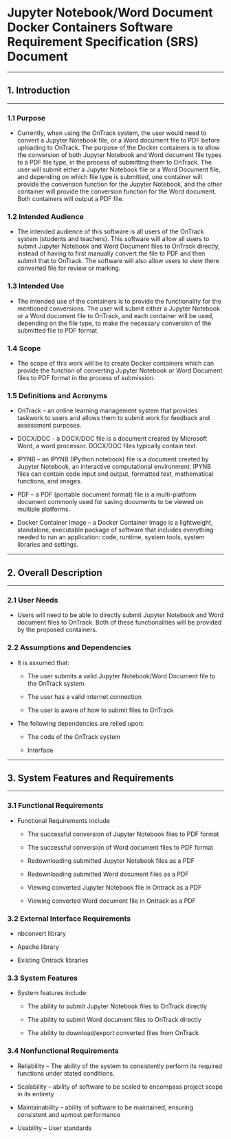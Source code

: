 # Jupyter Notebook/Word Document Docker Containers Software Requirement Specification (SRS) Document 

---
## 1. Introduction 
--- 
### 1.1 Purpose 

- Currently, when using the OnTrack system, the user would need to convert a Jupyter Notebook file, or a Word document file to PDF before uploading to OnTrack. The purpose of the Docker containers is to allow the conversion of both Jupyter Notebook and Word document file types to a PDF file type, in the process of submitting them to OnTrack. The user will submit either a Jupyter Notebook file or a Word Document file, and depending on which file type is submitted, one container will provide the conversion function for the Jupyter Notebook, and the other container will provide the conversion function for the Word document. Both containers will output a PDF file. 

### 1.2 Intended Audience 

- The intended audience of this software is all users of the OnTrack system (students and teachers). This software will allow all users to submit Jupyter Notebook and Word Document files to OnTrack directly, instead of having to first manually convert the file to PDF and then submit that to OnTrack. The software will also allow users to view there converted file for review or marking. 

### 1.3 Intended Use 

- The intended use of the containers is to provide the functionality for the mentioned conversions. The user will submit either a Jupyter Notebook or a Word document file to OnTrack, and each container will be used, depending on the file type, to make the necessary conversion of the submitted file to PDF format. 

### 1.4 Scope 

- The scope of this work will be to create Docker containers which can provide the function of converting Jupyter Notebook or Word Document files to PDF format in the process of submission. 

### 1.5 Definitions and Acronyms 

- OnTrack – an online learning management system that provides taskwork to users and allows them to submit work for feedback and assessment purposes. 

- DOCX/DOC - a DOCX/DOC file is a document created by Microsoft Word, a word processor. DOCX/DOC files typically contain text. 

- IPYNB – an IPYNB (IPython notebook) file is a document created by Jupyter Notebook, an interactive computational environment. IPYNB files can contain code input and output, formatted text, mathematical functions, and images. 

- PDF – a PDF (portable document format) file is a multi-platform document commonly used for saving documents to be viewed on multiple platforms. 

- Docker Container Image – a Docker Container Image is a lightweight, standalone, executable package of software that includes everything needed to run an application: code, runtime, system tools, system libraries and settings. 

---
## 2. Overall Description 
---
### 2.1 User Needs 

- Users will need to be able to directly submit Jupyter Notebook and Word document files to OnTrack. Both of these functionalities will be provided by the proposed containers. 

### 2.2 Assumptions and Dependencies 

- It is assumed that: 

    - The user submits a valid Jupyter Notebook/Word Document file to the OnTrack system. 

    - The user has a valid internet connection 

    - The user is aware of how to submit files to OnTrack 

- The following dependencies are relied upon: 

    - The code of the OnTrack system 

    - Interface 

 
---
## 3. System Features and Requirements 
---
### 3.1 Functional Requirements 

- Functional Requirements include 

    - The successful conversion of Jupyter Notebook files to PDF format 

    - The successful conversion of Word document files to PDF format 

    - Redownloading submitted Jupyter Notebook files as a PDF  

    - Redownloading submitted Word document files as a PDF 

    - Viewing converted Jupyter Notebook file in Ontrack as a PDF 

    - Viewing converted Word document file in Ontrack as a PDF 

### 3.2 External Interface Requirements 

- nbconvert library 

- Apache library 

- Existing Ontrack libraries 

### 3.3 System Features 

- System features include: 

    - The ability to submit Jupyter Notebook files to OnTrack directly 

    - The ability to submit Word document files to OnTrack directly 

    - The ability to download/export converted files from OnTrack 

### 3.4 Nonfunctional Requirements 

- Reliability – The ability of the system to consistently perform its required functions under stated conditions.  

- Scalability – ability of software to be scaled to encompass project scope in its entirety 

- Maintainability – ability of software to be maintained, ensuring consistent and upmost performance 

- Usability – User standards 

 

 

 

 

 

 

 

 

 

 

 

 

 

 

 

 

 

 

 

 

 